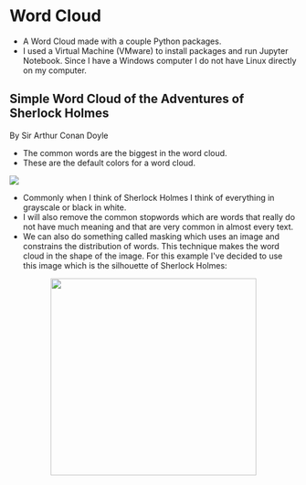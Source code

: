 # Word Cloud
* A Word Cloud made with a couple Python packages.  
* I used a Virtual Machine (VMware) to install packages and run Jupyter Notebook.  Since I have a Windows computer I do not have Linux directly on my computer.   

## Simple Word Cloud of the Adventures of Sherlock Holmes 
By Sir Arthur Conan Doyle

* The common words are the biggest in the word cloud.  
* These are the default colors for a word cloud.

![](https://github.com/sitarobinson/Word-Cloud/blob/master/word%20cloud%20unmasked%20default%20colors.png)

* Commonly when I think of Sherlock Holmes I think of everything in grayscale or black in white.  
* I will also remove the common stopwords which are words that really do not have much meaning and that are very common in almost every text.   
* We can also do something called masking which uses an image and constrains the distribution of words.  This technique makes the word cloud in the shape of the image.  For this example I've decided to use this image which is the silhouette of Sherlock Holmes: 

<p align="center"><img src="https://github.com/sitarobinson/Word-Cloud/blob/master/sherlock.jpg" width="360" height="345"></p>
